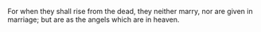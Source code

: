 For when they shall rise from the dead, they neither marry, nor are given in marriage; but are as the angels which are in heaven.

